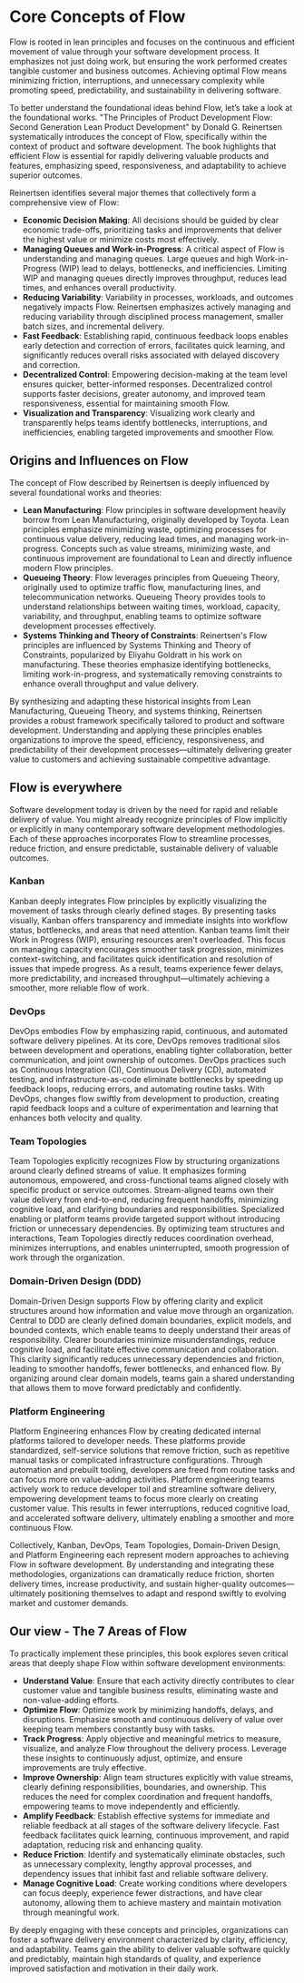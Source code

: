 # Core Concepts of Flow

Flow is rooted in lean principles and focuses on the continuous and efficient movement of value through your software development process.
It emphasizes not just doing work, but ensuring the work performed creates tangible customer and business outcomes.
Achieving optimal Flow means minimizing friction, interruptions, and unnecessary complexity while promoting speed, predictability, and sustainability in delivering software.

To better understand the foundational ideas behind Flow, let’s take a look at the foundational works.
"The Principles of Product Development Flow: Second Generation Lean Product Development" by Donald G. Reinertsen systematically introduces the concept of Flow, specifically within the context of product and software development.
The book highlights that efficient Flow is essential for rapidly delivering valuable products and features, emphasizing speed, responsiveness, and adaptability to achieve superior outcomes.

Reinertsen identifies several major themes that collectively form a comprehensive view of Flow:

- **Economic Decision Making**: All decisions should be guided by clear economic trade-offs, prioritizing tasks and improvements that deliver the highest value or minimize costs most effectively.
- **Managing Queues and Work-in-Progress**: A critical aspect of Flow is understanding and managing queues. Large queues and high Work-in-Progress (WIP) lead to delays, bottlenecks, and inefficiencies. Limiting WIP and managing queues directly improves throughput, reduces lead times, and enhances overall productivity.
- **Reducing Variability**: Variability in processes, workloads, and outcomes negatively impacts Flow. Reinertsen emphasizes actively managing and reducing variability through disciplined process management, smaller batch sizes, and incremental delivery.
- **Fast Feedback**: Establishing rapid, continuous feedback loops enables early detection and correction of errors, facilitates quick learning, and significantly reduces overall risks associated with delayed discovery and correction.
- **Decentralized Control**: Empowering decision-making at the team level ensures quicker, better-informed responses. Decentralized control supports faster decisions, greater autonomy, and improved team responsiveness, essential for maintaining smooth Flow.
- **Visualization and Transparency**: Visualizing work clearly and transparently helps teams identify bottlenecks, interruptions, and inefficiencies, enabling targeted improvements and smoother Flow.

## Origins and Influences on Flow

The concept of Flow described by Reinertsen is deeply influenced by several foundational works and theories:

- **Lean Manufacturing**:  Flow principles in software development heavily borrow from Lean Manufacturing, originally developed by Toyota. Lean principles emphasize minimizing waste, optimizing processes for continuous value delivery, reducing lead times, and managing work-in-progress. Concepts such as value streams, minimizing waste, and continuous improvement are foundational to Lean and directly influence modern Flow principles.
- **Queueing Theory**:  Flow leverages principles from Queueing Theory, originally used to optimize traffic flow, manufacturing lines, and telecommunication networks. Queueing Theory provides tools to understand relationships between waiting times, workload, capacity, variability, and throughput, enabling teams to optimize software development processes effectively.
- **Systems Thinking and Theory of Constraints**:  Reinertsen's Flow principles are influenced by Systems Thinking and Theory of Constraints, popularized by Eliyahu Goldratt in his work on manufacturing. These theories emphasize identifying bottlenecks, limiting work-in-progress, and systematically removing constraints to enhance overall throughput and value delivery.

By synthesizing and adapting these historical insights from Lean Manufacturing, Queueing Theory, and systems thinking, Reinertsen provides a robust framework specifically tailored to product and software development.
Understanding and applying these principles enables organizations to improve the speed, efficiency, responsiveness, and predictability of their development processes—ultimately delivering greater value to customers and achieving sustainable competitive advantage.

## Flow is everywhere

Software development today is driven by the need for rapid and reliable delivery of value.
You might already recognize principles of Flow implicitly or explicitly in many contemporary software development methodologies.
Each of these approaches incorporates Flow to streamline processes, reduce friction, and ensure predictable, sustainable delivery of valuable outcomes.

### Kanban

Kanban deeply integrates Flow principles by explicitly visualizing the movement of tasks through clearly defined stages.
By presenting tasks visually, Kanban offers transparency and immediate insights into workflow status, bottlenecks, and areas that need attention.
Kanban teams limit their Work in Progress (WIP), ensuring resources aren't overloaded.
This focus on managing capacity encourages smoother task progression, minimizes context-switching, and facilitates quick identification and resolution of issues that impede progress.
As a result, teams experience fewer delays, more predictability, and increased throughput—ultimately achieving a smoother, more reliable flow of work.

### DevOps

DevOps embodies Flow by emphasizing rapid, continuous, and automated software delivery pipelines.
At its core, DevOps removes traditional silos between development and operations, enabling tighter collaboration, better communication, and joint ownership of outcomes.
DevOps practices such as Continuous Integration (CI), Continuous Delivery (CD), automated testing, and infrastructure-as-code eliminate bottlenecks by speeding up feedback loops, reducing errors, and automating routine tasks.
With DevOps, changes flow swiftly from development to production, creating rapid feedback loops and a culture of experimentation and learning that enhances both velocity and quality.

### Team Topologies

Team Topologies explicitly recognizes Flow by structuring organizations around clearly defined streams of value.
It emphasizes forming autonomous, empowered, and cross-functional teams aligned closely with specific product or service outcomes.
Stream-aligned teams own their value delivery from end-to-end, reducing frequent handoffs, minimizing cognitive load, and clarifying boundaries and responsibilities.
Specialized enabling or platform teams provide targeted support without introducing friction or unnecessary dependencies.
By optimizing team structures and interactions, Team Topologies directly reduces coordination overhead, minimizes interruptions, and enables uninterrupted, smooth progression of work through the organization.

### Domain-Driven Design (DDD)

Domain-Driven Design supports Flow by offering clarity and explicit structures around how information and value move through an organization.
Central to DDD are clearly defined domain boundaries, explicit models, and bounded contexts, which enable teams to deeply understand their areas of responsibility.
Clearer boundaries minimize misunderstandings, reduce cognitive load, and facilitate effective communication and collaboration.
This clarity significantly reduces unnecessary dependencies and friction, leading to smoother handoffs, fewer bottlenecks, and enhanced flow.
By organizing around clear domain models, teams gain a shared understanding that allows them to move forward predictably and confidently.

### Platform Engineering

Platform Engineering enhances Flow by creating dedicated internal platforms tailored to developer needs.
These platforms provide standardized, self-service solutions that remove friction, such as repetitive manual tasks or complicated infrastructure configurations.
Through automation and prebuilt tooling, developers are freed from routine tasks and can focus more on value-adding activities.
Platform engineering teams actively work to reduce developer toil and streamline software delivery, empowering development teams to focus more clearly on creating customer value.
This results in fewer interruptions, reduced cognitive load, and accelerated software delivery, ultimately enabling a smoother and more continuous Flow.

Collectively, Kanban, DevOps, Team Topologies, Domain-Driven Design, and Platform Engineering each represent modern approaches to achieving Flow in software development.
By understanding and integrating these methodologies, organizations can dramatically reduce friction, shorten delivery times, increase productivity, and sustain higher-quality outcomes—ultimately positioning themselves to adapt and respond swiftly to evolving market and customer demands.

## Our view - The 7 Areas of Flow

To practically implement these principles, this book explores seven critical areas that deeply shape Flow within software development environments:

- **Understand Value**:  Ensure that each activity directly contributes to clear customer value and tangible business results, eliminating waste and non-value-adding efforts.
- **Optimize Flow**:  Optimize work by minimizing handoffs, delays, and disruptions. Emphasize smooth and continuous delivery of value over keeping team members constantly busy with tasks.
- **Track Progress**:  Apply objective and meaningful metrics to measure, visualize, and analyze Flow throughout the delivery process. Leverage these insights to continuously adjust, optimize, and ensure improvements are truly effective.
- **Improve Ownership**:  Align team structures explicitly with value streams, clearly defining responsibilities, boundaries, and ownership. This reduces the need for complex coordination and frequent handoffs, empowering teams to move independently and efficiently.
- **Amplify Feedback**:  Establish effective systems for immediate and reliable feedback at all stages of the software delivery lifecycle. Fast feedback facilitates quick learning, continuous improvement, and rapid adaptation, reducing risk and enhancing quality.
- **Reduce Friction**:  Identify and systematically eliminate obstacles, such as unnecessary complexity, lengthy approval processes, and dependency issues that inhibit fast and reliable software delivery.
- **Manage Cognitive Load**:  Create working conditions where developers can focus deeply, experience fewer distractions, and have clear autonomy, allowing them to achieve mastery and maintain motivation through meaningful work.

By deeply engaging with these concepts and principles, organizations can foster a software delivery environment characterized by clarity, efficiency, and adaptability.
Teams gain the ability to deliver valuable software quickly and predictably, maintain high standards of quality, and experience improved satisfaction and motivation in their daily work.
